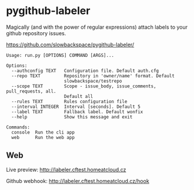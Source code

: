# pygithub-labeler
Magically (and with the power of regular expressions) attach labels to your github repository issues.

https://github.com/slowbackspace/pygithub-labeler/

```
Usage: run.py [OPTIONS] COMMAND [ARGS]...

Options:
  --authconfig TEXT   Configuration file. Default auth.cfg
  --repo TEXT         Repository in 'owner/name' format. Default
                      slowbackspace/testrepo
  --scope TEXT        Scope - issue_body, issue_comments, pull_requests, all.
                      Default all
  --rules TEXT        Rules configuration file
  --interval INTEGER  Interval [seconds]. Default 5
  --label TEXT        Fallback label. Default wonfix
  --help              Show this message and exit

Commands:
  console  Run the cli app
  web      Run the web app
```

## Web
Live preview: http://labeler.cftest.homeatcloud.cz

Github webhook: http://labeler.cftest.homeatcloud.cz/hook
